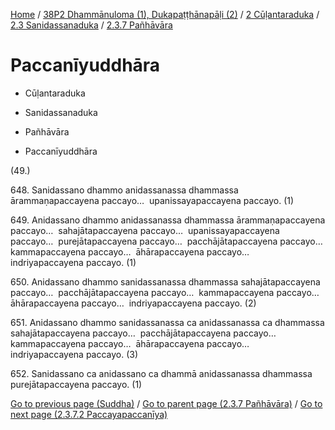 
[Home](/) / [38P2 Dhammānuloma (1), Dukapaṭṭhānapāḷi (2)](../../../../38P2.md) / [2 Cūḷantaraduka](../../../2.md) / [2.3 Sanidassanaduka](../../2.3.md) / [2.3.7 Pañhāvāra](../2.3.7.md)

# Paccanīyuddhāra

* Cūḷantaraduka

* Sanidassanaduka

* Pañhāvāra

* Paccanīyuddhāra

(49.)

648\. Sanidassano dhammo anidassanassa dhammassa ārammaṇapaccayena paccayo…  upanissayapaccayena paccayo. (1)

649\. Anidassano dhammo anidassanassa dhammassa ārammaṇapaccayena paccayo…  sahajātapaccayena paccayo…  upanissayapaccayena paccayo…  purejātapaccayena paccayo…  pacchājātapaccayena paccayo…  kammapaccayena paccayo…  āhārapaccayena paccayo…  indriyapaccayena paccayo. (1)

650\. Anidassano dhammo sanidassanassa dhammassa sahajātapaccayena paccayo…  pacchājātapaccayena paccayo…  kammapaccayena paccayo…  āhārapaccayena paccayo…  indriyapaccayena paccayo. (2)

651\. Anidassano dhammo sanidassanassa ca anidassanassa ca dhammassa sahajātapaccayena paccayo…  pacchājātapaccayena paccayo…  kammapaccayena paccayo…  āhārapaccayena paccayo…  indriyapaccayena paccayo. (3)

652\. Sanidassano ca anidassano ca dhammā anidassanassa dhammassa purejātapaccayena paccayo. (1)

[Go to previous page (Suddha)](2.3.7.1/2.3.7.1.2/Suddha.md) / [Go to parent page (2.3.7 Pañhāvāra)](../2.3.7.md) / [Go to next page (2.3.7.2 Paccayapaccanīya)](2.3.7.2.md)


